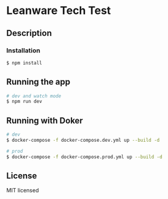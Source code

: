 # Leanware Tech Test

## Description

### Installation

```bash
$ npm install
```

## Running the app

```bash
# dev and watch mode
$ npm run dev
```

## Running with Doker

```bash
# dev
$ docker-compose -f docker-compose.dev.yml up --build -d

# prod
$ docker-compose -f docker-compose.prod.yml up --build -d
```

## License

MIT licensed
